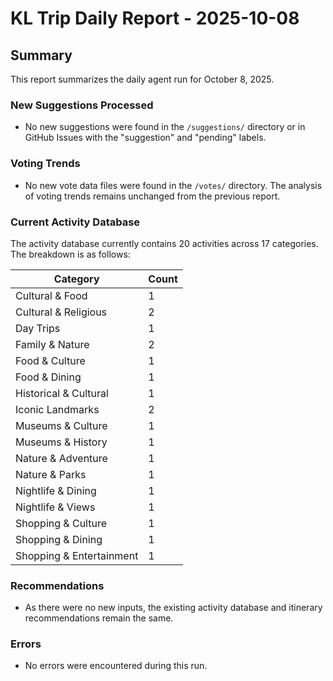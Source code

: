# KL Trip Daily Report - 2025-10-08

## Summary

This report summarizes the daily agent run for October 8, 2025.

### New Suggestions Processed

- No new suggestions were found in the `/suggestions/` directory or in GitHub Issues with the "suggestion" and "pending" labels.

### Voting Trends

- No new vote data files were found in the `/votes/` directory. The analysis of voting trends remains unchanged from the previous report.

### Current Activity Database

The activity database currently contains 20 activities across 17 categories. The breakdown is as follows:

| Category                   | Count |
| -------------------------- | ----- |
| Cultural & Food            | 1     |
| Cultural & Religious       | 2     |
| Day Trips                  | 1     |
| Family & Nature            | 2     |
| Food & Culture             | 1     |
| Food & Dining              | 1     |
| Historical & Cultural      | 1     |
| Iconic Landmarks           | 2     |
| Museums & Culture          | 1     |
| Museums & History          | 1     |
| Nature & Adventure         | 1     |
| Nature & Parks             | 1     |
| Nightlife & Dining         | 1     |
| Nightlife & Views          | 1     |
| Shopping & Culture         | 1     |
| Shopping & Dining          | 1     |  
| Shopping & Entertainment   | 1     |

### Recommendations

- As there were no new inputs, the existing activity database and itinerary recommendations remain the same.

### Errors

- No errors were encountered during this run.

